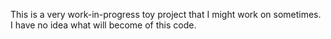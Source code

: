 This is a very work-in-progress toy project that I might work on sometimes.
I have no idea what will become of this code.
